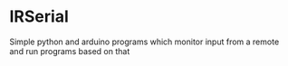 IRSerial
========

Simple python and arduino programs which monitor input from a remote and run programs based on that
